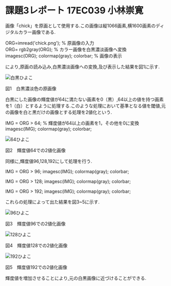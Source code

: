 # 課題3レポート    17EC039 小林崇寛

画像「chick」を原画として使用する.この画像は縦1066画素,横1600画素のディジタルカラー画像である.

ORG=imread('chick.png'); % 原画像の入力   
ORG= rgb2gray(ORG); % カラー画像を白黒濃淡画像へ変換    
imagesc(ORG); colormap(gray); colorbar; % 画像の表示

により,原画の読み込み,白黒濃淡画像への変換,及び表示した結果を図1に示す.

![白黒ひよこ](http://uploader.sakura.ne.jp/src/up162883.png?raw=true)  

 図1　白黒濃淡色の原画像

白黒にした画像の輝度値が64に満たない画素を0（黒）,64以上の値を持つ画素を1（白）とするように処理する.このような処理において基準となる値を閾値,元の画像を白と黒だけの画像とする処理を2値化という.

IMG = ORG > 64; % 輝度値が64以上の画素を1，その他を0に変換
imagesc(IMG); colormap(gray); colorbar;

![64ひよこ](http://uploader.sakura.ne.jp/src/up162884.png?raw=true)  

図2　輝度値64での2値化画像

同様に,輝度値96,128,192にして処理を行う.

IMG = ORG > 96;
imagesc(IMG); colormap(gray); colorbar;

IMG = ORG > 128;
imagesc(IMG); colormap(gray); colorbar;

IMG = ORG > 192;
imagesc(IMG); colormap(gray); colorbar;

これらの処理によって出た結果を図3~5に示す.

![96ひよこ](http://uploader.sakura.ne.jp/src/up162885.png?raw=true)

図3　輝度値96での2値化画像

![128ひよこ](http://uploader.sakura.ne.jp/src/up162886.png?raw=true)

図4　輝度値128での2値化画像

![192ひよこ](http://uploader.sakura.ne.jp/src/up162887.png?raw=true)

図5　輝度値192での2値化画像

輝度値を増加させることにより,元の白黒画像に近づけることができる.




